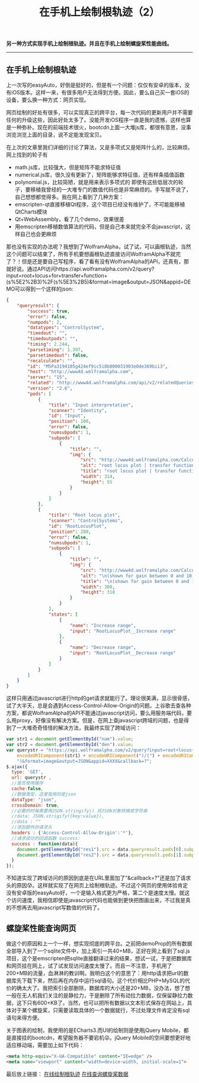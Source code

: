 ﻿---
title: 在手机上绘制根轨迹（2） 
categories:
- Programming
tags:
- JavaScript
- 
updated: 2018-04-04
---
<script type="text/x-mathjax-config">
  		MathJax.Hub.Config({tex2jax: {inlineMath: [['$','$'], ['\\(','\\)']]},
  							TeX: { equationNumbers: {  autoNumber: "AMS"  },
     							   extensions: ["AMSmath.js"]}
  		});
		</script>
 <script type="text/javascript" src="https://cdn.mathjax.org/mathjax/latest/MathJax.js?config=TeX-AMS-MML_HTMLorMML"></script>
**另一种方式实现手机上绘制根轨迹。并且在手机上绘制螺旋桨性能曲线。**

---
## 在手机上绘制根轨迹

上一次写的easyAuto，好倒是挺好的，但是有一个问题：仅仅有安卓的版本，没有iOS版本。这样一来，有很多用户无法得到方便。因此，要么自己买一套iOS的设备，要么换一种方式：网页实现。
  
网页绘制的好处有很多，可以实现真正的跨平台，每一次代码的更新用户并不需要任何的升级这些，因此好处太多了。没能开发iOS程序一直是我的遗憾，这样也算是一种弥补。现在的前端技术很火，bootcdn上面一大堆js库，都很有意思，没事浏览浏览上面的目录，说不定能发现宝贝。
  
在上次的文章里我们详细的讨论了算法，又是多项式又是矩阵什么的，比较麻烦。网上找到的轮子有
* math.js库，比较强大，但是矩阵不能求特征值
* numerical.js库，很久没有更新了，矩阵能够求特征值，还有样条插值函数
* polynomial.js，比较简陋，就是用来表示多项式的
即使有这些低层次的轮子，要移植我曾经的一大堆专门的数值代码也是非常麻烦的。手写就不说了，自己想想都觉得多。我在网上看到了几种方案：
* emscripten-qt直接移植Qt程序，这个项目已经没有维护了，不可能能移植QtCharts模块
* Qt+WebAssembly，看了几个demo，效果很差
* 用emscripten移植数值算法的代码，但是自己本来就完全不会javascript，这样自己也会更麻烦  
  
那也没有实现的办法呢？我想到了WolframAlpha，试了试，可以画根轨迹，当然这个问题可以结束了，所有手机要想画根轨迹直接访问WolframAlpha不就完了？！但是还是要自己写程序，看了看有没有WolframAlpha的API，还真有，那就好说。通过API访问https://api.wolframalpha.com/v2/query?input=root+locus+for+transfer+function+(s%5E2%2B3)%2F(s%5E3%2B5)&format=image&output=JSON&appid=DEMO可以得到一个这样的json:
```json
{
    "queryresult": {
        "success": true,
        "error": false,
        "numpods": 2,
        "datatypes": "ControlSystem",
        "timedout": "",
        "timedoutpods": "",
        "timing": 2.244,
        "parsetiming": 1.397,
        "parsetimedout": false,
        "recalculate": "",
        "id": "MSPa3194185g424ef9ic5i8b000031903e0de369bii3",
        "host": "http://www4d.wolframalpha.com",
        "server": "15",
        "related": "http://www4d.wolframalpha.com/api/v2/relatedQueries.jsp?id=MSPa3195185g424ef9ic5i8b00002hd488g9fggigd5f3827527191664667052",
        "version": "2.6",
        "pods": [
            {
                "title": "Input interpretation",
                "scanner": "Identity",
                "id": "Input",
                "position": 100,
                "error": false,
                "numsubpods": 1,
                "subpods": [
                    {
                        "title": "",
                        "img": {
                            "src": "http://www4d.wolframalpha.com/Calculate/MSP/MSP3196185g424ef9ic5i8b00000e5afg304gfd51fb?MSPStoreType=image/gif&s=15",
                            "alt": "root locus plot | transfer function  (3 + s^2)/(5 + s^3)",
                            "title": "root locus plot | transfer function  (3 + s^2)/(5 + s^3)",
                            "width": 314,
                            "height": 55
                        }
                    }
                ]
            },
            {
                "title": "Root locus plot",
                "scanner": "ControlSystems",
                "id": "RootLocusPlot",
                "position": 200,
                "error": false,
                "numsubpods": 1,
                "subpods": [
                    {
                        "title": "",
                        "img": {
                            "src": "http://www4d.wolframalpha.com/Calculate/MSP/MSP3197185g424ef9ic5i8b0000445b174i6b48h4ea?MSPStoreType=image/gif&s=15",
                            "alt": "\n(shown for gain between 0 and 10)",
                            "title": "\n(shown for gain between 0 and 10)",
                            "width": 300,
                            "height": 318
                        }
                    }
                ],
                "states": [
                    {
                        "name": "Increase range",
                        "input": "RootLocusPlot__Increase range"
                    },
                    {
                        "name": "Decrease range",
                        "input": "RootLocusPlot__Decrease range"
                    }
                ]
            }
        ]
    }
}
```
这样只用通过javascript进行http的get请求就能行了。理论很美满，显示很骨感，试了大半天，总是会遇到Access-Control-Allow-Origin的问题。上谷歌去查各种方案，都说WolframAlpha的API不能通过javascript访问，要么用服务端代码，要么用proxy，好像没有解决方案。但是，在网上查javascript跨域的问题，也是得到了一大堆奇奇怪怪的解决方法，我最终实现了跨域访问：
```javascript
var str1 = document.getElementById("num").value;
var str2 = document.getElementById("den").value;
var querystr = "https://api.wolframalpha.com/v2/query?input=root+locus+for+transfer+function+(" +
    encodeURIComponent(str1) + encodeURIComponent(")/(") + encodeURIComponent(str2) +
    ")&format=image&output=JSON&appid=XXXX&callback=?";
$.ajax({ 
  type: 'GET', 
  url: querystr , 
  //是否使用缓存 
  cache:false, 
  //数据类型，这里我用的是json 
  dataType: "json", 
  crossDomain: true, 
  //必要的时候需要用JSON.stringify() 将JSON对象转换成字符串 
  //data: JSON.strigify({key:value}), 
  //data : ""
  //添加额外的请求头 
  headers : {'Access-Control-Allow-Origin':'*'}, 
  //请求成功的回调函数 success: 
  success : function(data){  
    document.getElementById("res1").src = data.queryresult.pods[0].subpods[0].img.src;
    document.getElementById("res2").src = data.queryresult.pods[1].subpods[0].img.src;
  }
});
```
不知道实现了跨域访问的原因到底是在URL里面加了"&callback=?"还是加了请求头的原因:cold_sweat:。这样就实现了在网页上绘制根轨迹。不过这个网页的使用体验肯定没有安卓版的easyAuto好，一个是输入格式更为严格，第二个是速度太慢。就这个访问速度，我相信即使是javascript代码也能做到更快把图画出来，不过我是真的不想再去用javascript写数值的代码了。
## 螺旋桨性能查询网页

做这个的原因和上一个一样，想实现彻底的跨平台。之前把demoProp的所有数据全部导入到了一个sqlite文件中，加上索引一共40+MB，正好在网上看到了sql.js项目，这个是emscripten把sqlite直接翻译过来的结果，想试一试，于是把数据库和网页挂在网上，试了试发现访问速度太慢了。而且一不注意，手机用了200+MB的流量，血淋淋的教训啊。我明白这个的意思了：用http请求把url的数据库先下载下来，然后再在内存中运行sql语句。这个代价相比PHP+MySQL的代价的确太大了。我把索引全部删除，数据库的大小还是20+MB，没办法，想了想一般在无人机我们关注的是静拉力，于是删除了所有动拉力数据，仅保留静拉力数据，这下只有600+KB了。当然，也可以把所有数据以文本形式保存在网站上，具体对于某个螺旋桨，只需要读取具体的一个数据就行，不过处理文件肯定没有sql语句来得方便。  
  
关于图表的绘制，我使用的是ECharts3.而UI的绘制则是使用jQuery Mobile，都是直接挂的bootcdn，希望服务器不要宕机:stuck_out_tongue_winking_eye:。jQuery Mobile的空间要想更好地适应移动端，需要加上如下代码：
```html
<meta http-equiv="X-UA-Compatible" content="IE=edge" />
<meta name="viewport" content="width=device-width, initial-scale=1">
```
  
最后放上链接：
[在线绘制根轨迹](https://scienceasdf.github.io/site/rootLocus/index.html)
[在线查询螺旋桨数据](https://scienceasdf.github.io/site/prop/index.html)